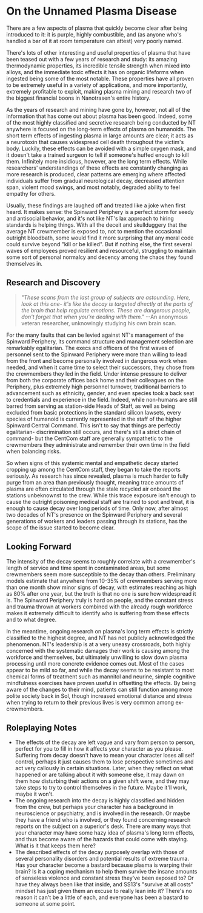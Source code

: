 # On the Unnamed Plasma Disease

There are a few aspects of plasma that quickly become clear after being introduced to it: it is purple, highly combustible, and (as anyone who's handled a bar of it at room temperature can attest) very poorly named. 

There's lots of other interesting and useful properties of plasma that have been teased out with a few years of research and study: its amazing thermodynamic properties, its incredible tensile strength when mixed into alloys, and the immediate toxic effects it has on organic lifeforms when ingested being some of the most notable. These properties have all proven to be extremely useful in a variety of applications, and more importantly, extremely profitable to exploit, making plasma mining and research two of the biggest financial boons in Nanotrasen's entire history.

As the years of research and mining have gone by, however, not all of the information that has come out about plasma has been good. Indeed, some of the most highly classified and secretive research being conducted by NT anywhere is focused on the long-term effects of plasma on humanoids. The short term effects of ingesting plasma in large amounts are clear; it acts as a neurotoxin that causes widespread cell death throughout the victim's body. Luckily, these effects can be avoided with a simple oxygen mask, and it doesn't take a trained surgeon to tell if someone's huffed enough to kill them. Infinitely more insidious, however, are the long term effects. While researchers' understandings of these effects are constantly changing as more research is produced, clear patterns are emerging where affected individuals suffer from gradual neurological decay, decreased attention span, violent mood swings, and most notably, degraded ability to feel empathy for others.

Usually, these findings are laughed off and treated like a joke when first heard. It makes sense: the Spinward Periphery is a perfect storm for seedy and antisocial behavior, and it's not like NT's lax approach to hiring standards is helping things. With all the deceit and skullduggery that the average NT crewmember is exposed to, not to mention the occasional outright bloodbath, some would find it more surprising that any moral code could survive beyond "kill or be killed". But if nothing else, the first several waves of employees proved resilient and resourceful, struggling to maintain some sort of personal normalcy and decency among the chaos they found themselves in.

## Research and Discovery

> *"These scans from the last group of subjects are astounding. Here, look at this one- it's like the decay is targeted directly at the parts of the brain that help regulate emotions. These are dangerous people, don't forget that when you're dealing with them."* 
> --An anonymous veteran researcher, unknowingly studying his own brain scan.

For the many faults that can be levied against NT's management of the Spinward Periphery, its command structure and management selection are remarkably egalitarian. The execs and officers of the first waves of personnel sent to the Spinward Periphery were more than willing to lead from the front and become personally involved in dangerous work when needed, and when it came time to select their successors, they chose from the crewmembers they led in the field. Under intense pressure to deliver from both the corporate offices back home and their colleagues on the Periphery, plus extremely high personnel turnover, traditional barriers to advancement such as ethnicity, gender, and even species took a back seat to credentials and experience in the field. Indeed, while non-humans are still barred from serving as station-side Heads of Staff, as well as being excluded from basic protections in the standard silicon lawsets, every species of humanoid is currently represented in the staff of the higher Spinward Central Command. This isn't to say that things are perfectly egalitarian- discrimination still occurs, and there's still a strict chain of command- but the CentCom staff are generally sympathetic to the crewmembers they administrate and remember their own time in the field when balancing risks.

So when signs of this systemic mental and empathetic decay started cropping up among the CentCom staff, they began to take the reports seriously. As research has since revealed, plasma is much harder to fully purge from an area than previously thought, meaning trace amounts of plasma are often circulated through the stale recycled air onboard the stations unbeknownst to the crew. While this trace exposure isn't enough to cause the outright poisoning medical staff are trained to spot and treat, it is enough to cause decay over long periods of time. Only now, after almost two decades of NT's presence on the Spinward Periphery and several generations of workers and leaders passing through its stations, has the scope of the issue started to become clear.

## Looking Forward

The intensity of the decay seems to roughly correlate with a crewmember's length of service and time spent in contaminated areas, but some crewmembers seem more susceptible to the decay than others. Preliminary models estimate that anywhere from 10-35% of crewmembers serving more than one month show minor signs of decay, with estimates reaching as high as 80% after one year, but the truth is that no one is sure how widespread it is. The Spinward Periphery truly is hard on people, and the constant stress and trauma thrown at workers combined with the already rough workforce makes it extremely difficult to identify who is suffering from these effects and to what degree.

In the meantime, ongoing research on plasma's long term effects is strictly classified to the highest degree, and NT has not publicly acknowledged the phenomenon. NT's leadership is at a very uneasy crossroads, both highly concerned with the systematic damages their work is causing among the workforce and themselves, but ultimately unwilling to slow down plasma processing until more concrete evidence comes out. Most of the cases appear to be mild so far, and while the decay seems to be resistant to most chemical forms of treatment such as mannitol and neurine, simple cognitive mindfulness exercises have proven useful in offsetting the effects. By being aware of the changes to their mind, patients can still function among more polite society back in Sol, though increased emotional distance and stress when trying to return to their previous lives is very common among ex-crewmembers.


## Roleplaying Notes

- The effects of the decay are left vague and vary from person to person, perfect for you to fill in how it affects your character as you please. Suffering from decay doesn't have to mean your character loses all self control, perhaps it just causes them to lose perspective sometimes and act very callously in certain situations. Later, when they reflect on what happened or are talking about it with someone else, it may dawn on them how disturbing their actions on a given shift were, and they may take steps to try to control themselves in the future. Maybe it'll work, maybe it won't.
- The ongoing research into the decay is highly classified and hidden from the crew, but perhaps your character has a background in neuroscience or psychiatry, and is involved in the research. Or maybe they have a friend who is involved, or they found concerning research reports on the subject on a superior's desk. There are many ways that your character may have some hazy idea of plasma's long term effects, and thus become aware of the hazards that could come with staying. What is it that keeps them here?
- The described effects of the decay purposely overlap with those of several personality disorders and potential results of extreme trauma. Has your character become a bastard because plasma is warping their brain? Is it a coping mechanism to help them survive the insane amounts of senseless violence and constant stress they've been exposed to? Or have they always been like that inside, and SS13's "survive at all costs" mindset has just given them an excuse to really lean into it? There's no reason it can't be a little of each, and everyone has been a bastard to someone at some point.
